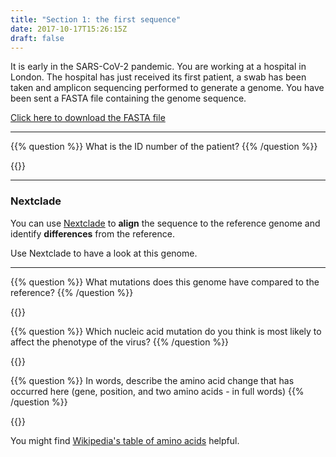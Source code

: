```yaml
---
title: "Section 1: the first sequence"
date: 2017-10-17T15:26:15Z
draft: false
---
```


It is early in the SARS-CoV-2 pandemic. You are working at a hospital in London. The hospital has just received its first patient, a swab has been taken and amplicon sequencing performed to generate a genome. You have been sent a FASTA file containing the genome sequence.

<a href="/first_sequence.fa" download="first_sequence.fa">Click here to download the FASTA file</a>

---------

{{% question %}}
What is the ID number of the patient?
{{% /question %}}

{{<answerbox key="efffsdfgsfdadga" >}}


---------

### Nextclade

You can use <a href="https://clades.nextstrain.org/?input-tree=https://cov2tree.nyc3.cdn.digitaloceanspaces.com/tree.json" class="btn-primary" target="_blank"> Nextclade</a>
 to **align** the sequence to the reference genome and identify **differences** from the reference.

 Use Nextclade to have a look at this genome.

****

{{% question %}}
What mutations does this genome have compared to the reference?
{{% /question %}}

{{<answerbox key="3gg42432" >}}



{{% question %}}
Which nucleic acid mutation do you think is most likely to affect the phenotype of the virus? 
{{% /question %}}

{{<answerbox key="sdasffggdas" >}}


{{% question %}}
In words, describe the amino acid change that has occurred here (gene, position, and two amino acids - in full words)
{{% /question %}}

{{<answerbox key="fdggsf" >}}

You might find  <a href="https://en.wikipedia.org/wiki/Amino_acid#Table_of_standard_amino_acid_abbreviations_and_properties">
Wikipedia's table of amino acids</a> helpful.



<!--
{{% panel status="secondary" title="Note" icon="far fa-lightbulb" %}}
You can answer these questions 



{{% /panel %}}
-->
